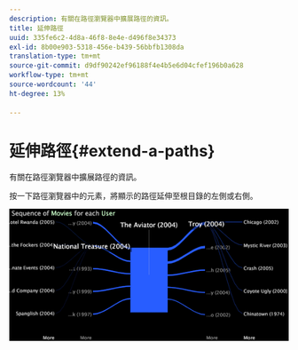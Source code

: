 ```yaml
---
description: 有關在路徑瀏覽器中擴展路徑的資訊。
title: 延伸路徑
uuid: 335fe6c2-4d8a-46f8-8e4e-d496f8e34373
exl-id: 8b00e903-5318-456e-b439-56bbfb1308da
translation-type: tm+mt
source-git-commit: d9df90242ef96188f4e4b5e6d04cfef196b0a628
workflow-type: tm+mt
source-wordcount: '44'
ht-degree: 13%

---
```


# 延伸路徑{#extend-a-paths}

有關在路徑瀏覽器中擴展路徑的資訊。

按一下路徑瀏覽器中的元素，將顯示的路徑延伸至根目錄的左側或右側。

![](assets/vis_PathBrowser_ExplorePaths.png)
